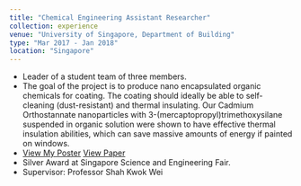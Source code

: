 ```yaml
---
title: "Chemical Engineering Assistant Researcher"
collection: experience
venue: "University of Singapore, Department of Building"
type: "Mar 2017 - Jan 2018"
location: "Singapore"
---
```


* Leader of a student team of three members.
* The goal of the project is to produce nano encapsulated organic chemicals for coating. The coating should ideally be able to self-cleaning (dust-resistant) and thermal insulating. Our Cadmium Orthostannate nanoparticles with 3-(mercaptopropyl)trimethoxysilane suspended in organic solution were shown to have effective thermal insulation abilities, which can save massive amounts of energy if painted on windows. 
* <a href="http://YoujingYu99.github.io/files/poster_nus.pdf" target="_blank">View My Poster</a> <a href="http://YoujingYu99.github.io/files/Report_IRC.pdf" target="_blank">View Paper</a>
* Silver Award at Singapore Science and Engineering Fair.
* Supervisor: Professor Shah Kwok Wei
